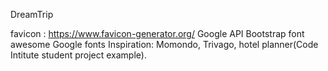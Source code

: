 DreamTrip

favicon : https://www.favicon-generator.org/
Google API
Bootstrap
font awesome
Google fonts
Inspiration: Momondo, Trivago, hotel planner(Code Intitute student project example).
